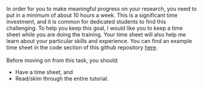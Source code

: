 In order for you to make meaningful progress on your research, you need to put in a minimum of about 10 hours a week. This is a significant time investment, and it is common for dedicated students to find this challenging. To help you keep this goal, I would like you to keep a time sheet while you are doing the training. Your time sheet will also help me learn about your particular skills and experience. You can find an example time sheet in the code section of this github repository [here](https://github.com/tree-group-other/research_primer/blob/master/TimeSheet.ods).  
\
Before moving on from this task, you should:
*	Have a time sheet, and
*	Read/skim through the entire tutorial.
